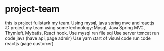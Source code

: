 # project-team
this is project fullstack my team. Using mysql, java spring mvc and reactjs :D
project my team using some technology: Mysql, Java Spring MVC, Thymleft, Mybatis, React hook.
Use mysql run file sql
Use server tomcat run code java (have api, page admin)
Use yarn start of visual code run code reactjs (page customer)
